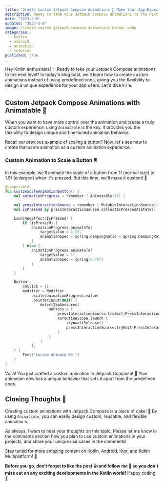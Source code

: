 ```yaml
---
title: "Create Custom Jetpack Compose Animations 🎨 Make Your App Experience Truly Unique"
description: Ready to take your Jetpack Compose animations to the next level? In today's blog post, we'll learn how to create custom animations instead of using predefined ones, giving you the flexibility to design a unique experience for your app users.
date: "2023-5-8"
updated: "2023-5-8"
image: /create-custom-jetpack-compose-animations-banner.webp
categories:
  - kotlin
  - android
  - animation
  - tutorial
published: true
---
```


Hey Kotlin enthusiasts! ✨ Ready to take your Jetpack Compose animations to the next level? In today's blog post, we'll learn how to create custom animations instead of using predefined ones, giving you the flexibility to design a unique experience for your app users. Let's dive in! 🏊

## Custom Jetpack Compose Animations with Animatable 🎉

When you want to have more control over the animation and create a truly custom experience, using `Animatable` is the key. It provides you the flexibility to design unique and fine-tuned animation behavior.

Recall our previous example of scaling a button? Now, let's see how to create that same animation as a custom animation experience.

### Custom Animation to Scale a Button 🖲️

In this example, we'll animate the scale of a button from 1f (normal size) to 1.5f (enlarged) when it's pressed. But this time, we'll make it custom! 🌟

```kotlin
@Composable
fun CustomScaleAnimationButton() {
    val animationProgress = remember { Animatable(1f) }

    val pressInteractionSource = remember { MutableInteractionSource() }
    val isPressed by pressInteractionSource.collectIsPressedAsState()

    LaunchedEffect(isPressed) {
        if (isPressed) {
            animationProgress.animateTo(
                targetValue = 1.5f,
                animationSpec = spring(dampingRatio = Spring.DampingRatioLowBouncy)
            )
        } else {
            animationProgress.animateTo(
                targetValue = 1f,
                animationSpec = spring(0.75f)
            )
        }
    }

    Button(
        onClick = {},
        modifier = Modifier
            .scale(animationProgress.value)
            .pointerInput(Unit) {
                detectTapGestures(
                    onPress = {
                        pressInteractionSource.tryEmit(PressInteraction.Press())
                        coroutineScope.launch {
                            tryAwaitRelease()
                            pressInteractionSource.tryEmit(PressInteraction.Release())
                        }
                    }
                )
            },
    ) {
        Text("Custom Animate Me!")
    }
}
```

Voilà! You just crafted a custom animation in Jetpack Compose! 🏅 Your animation now has a unique behavior that sets it apart from the predefined ones.

## Closing Thoughts 🤔

Creating custom animations with Jetpack Compose is a piece of cake! 🍰 By using `Animatable`, you can easily design custom, reusable, and flexible animations.

As always, I want to hear your thoughts on this topic. Please let me know in the comments section how you plan to use custom animations in your projects, and share your unique use cases in the comments!

Stay tuned for more amazing content on Kotlin, Android, Ktor, and Kotlin Multiplatform! 🎉

**Before you go, don't forget to like the post 👍 and follow me 🔔 so you don't miss out on any exciting developments in the Kotlin world!** Happy coding! 🥳
